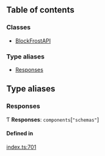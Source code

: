 ## Table of contents

### Classes

- [BlockFrostAPI](../wiki/Class-BlockFrostAPI)

### Type aliases

- [Responses](../wiki/Exports#responses)

## Type aliases

### Responses

Ƭ **Responses**: `components`[``"schemas"``]

#### Defined in

[index.ts:701](https://github.com/blockfrost/blockfrost-js/blob/74c5e4a/src/index.ts#L701)
